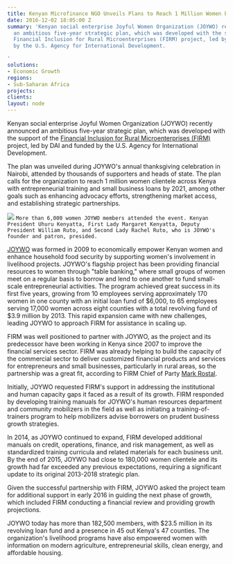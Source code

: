 ```yaml
---
title: Kenyan Microfinance NGO Unveils Plans to Reach 1 Million Women by 2021
date: 2016-12-02 18:05:00 Z
summary: 'Kenyan social enterprise Joyful Women Organization (JOYWO) recently announced
  an ambitious five-year strategic plan, which was developed with the support of the
  Financial Inclusion for Rural Microenterprises (FIRM) project, led by DAI and funded
  by the U.S. Agency for International Development.

'
solutions:
- Economic Growth
regions:
- Sub-Saharan Africa
projects: 
clients: 
layout: node
---
```


Kenyan social enterprise Joyful Women Organization (JOYWO) recently announced an ambitious five-year strategic plan, which was developed with the support of the [Financial Inclusion for Rural Microenterprises (FIRM)][1] project, led by DAI and funded by the U.S. Agency for International Development.

The plan was unveiled during JOYWO's annual thanksgiving celebration in Nairobi, attended by thousands of supporters and heads of state. The plan calls for the organization to reach 1 million women clientele across Kenya with entrepreneurial training and small business loans by 2021, among other goals such as enhancing advocacy efforts, strengthening market access, and establishing strategic partnerships.

![][2]
`More than 6,000 women JOYWO members attended the event. Kenyan President Uhuru Kenyatta, First Lady Margaret Kenyatta, Deputy President William Ruto, and Second Lady Rachel Ruto, who is JOYWO's founder and patron, presided.`

[JOYWO][3] was formed in 2009 to economically empower Kenyan women and enhance household food security by supporting women's involvement in livelihood projects. JOYWO's flagship project has been providing financial resources to women through "table banking," where small groups of women meet on a regular basis to borrow and lend to one another to fund small-scale entrepreneurial activities. The program achieved great success in its first five years, growing from 10 employees serving approximately 170 women in one county with an initial loan fund of $6,000, to 65 employees serving 17,000 women across eight counties with a total revolving fund of $3.9 million by 2013. This rapid expansion came with new challenges, leading JOYWO to approach FIRM for assistance in scaling up.

FIRM was well positioned to partner with JOYWO, as the project and its predecessor have been working in Kenya since 2007 to improve the financial services sector. FIRM was already helping to build the capacity of the commercial sector to deliver customized financial products and services for entrepreneurs and small businesses, particularly in rural areas, so the partnership was a great fit, according to FIRM Chief of Party [Mark Rostal][4].

Initially, JOYWO requested FIRM's support in addressing the institutional and human capacity gaps it faced as a result of its growth. FIRM responded by developing training manuals for JOYWO's human resources department and community mobilizers in the field as well as initiating a training-of-trainers program to help mobilizers advise borrowers on prudent business growth strategies.

In 2014, as JOYWO continued to expand, FIRM developed additional manuals on credit, operations, finance, and risk management, as well as standardized training curricula and related materials for each business unit. By the end of 2015, JOYWO had close to 180,000 women clientele and its growth had far exceeded any previous expectations, requiring a significant update to its original 2013-2018 strategic plan.

Given the successful partnership with FIRM, JOYWO asked the project team for additional support in early 2016 in guiding the next phase of growth, which included FIRM conducting a financial review and providing growth projections.

JOYWO today has more than 182,500 members, with $23.5 million in its revolving loan fund and a presence in 45 out Kenya's 47 counties. The organization's livelihood programs have also empowered women with information on modern agriculture, entrepreneurial skills, clean energy, and affordable housing.

[1]: /our-work/projects/kenya-financial-inclusion-rural-microenterprises-firm
[2]: /assets/images/news/JoyWo.jpg
[3]: https://joywo.org/
[4]: /who-we-are/our-team/mark-rostal
